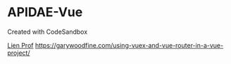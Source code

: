# APIDAE-Vue

Created with CodeSandbox

[Lien Prof](https://github.com/Tyki/VueJS-Formation)
https://garywoodfine.com/using-vuex-and-vue-router-in-a-vue-project/
